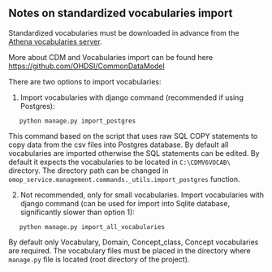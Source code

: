 ## Notes on standardized vocabularies import

Standardized vocabularies must be downloaded in advance from the [Athena vocabularies server](https://athena.ohdsi.org/).

More about CDM and Vocabularies import can be found here https://github.com/OHDSI/CommonDataModel

There are two options to import vocabularies:

1. Import vocabularies with django command (recommended if using Postgres):

```
   python manage.py import_postgres 
```

This command based on the script that uses raw SQL COPY statements to copy data from the csv files into Postgres database.
By default all vocabularies are imported otherwise the SQL statements can be edited.
By default it expects the vocabularies to be located in `C:\CDMV6VOCAB\`  directory.
The directory path can be changed in `omop_service.management.commands._utils.import_postgres` function.


2. Not recommended, only for small vocabularies.
Import vocabularies with django command (can be used for import into Sqlite database, significantly slower than option 1):

```
   python manage.py import_all_vocabularies 
```

By default only Vocabulary, Domain, Concept_class, Concept vocabularies are required.
The vocabulary files must be placed in the directory where `manage.py` file is located (root directory of the project).
